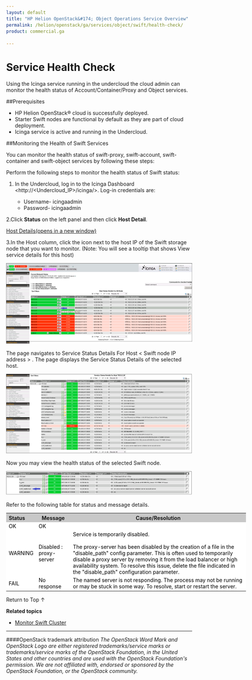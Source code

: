 ```yaml
---
layout: default
title: "HP Helion OpenStack&#174; Object Operations Service Overview"
permalink: /helion/openstack/ga/services/object/swift/health-check/
product: commercial.ga

---
```

<!--UNDER REVISION-->

<script>

function PageRefresh {
onLoad="window.refresh"
}

PageRefresh();

</script>

<!--
<p style="font-size: small;"> <a href="/helion/openstack/ga/services/object/overview/">&#9664; PREV</a> | <a href="/helion/openstack/services/overview/">&#9650; UP</a> | <a href=" /helion/openstack/ga/services/swift/deployment/"> NEXT &#9654</a> </p>-->


# Service Health Check 

Using the Icinga service running in the undercloud the cloud admin can monitor the health status of Account/Container/Proxy and Object services. 

##Prerequisites

* HP Helion OpenStack&#174; cloud is successfully deployed.
* Starter Swift nodes are functional by default as they are part of cloud deployment.
* Icinga service is active and running in the Undercloud.



##Monitoring the Health of Swift Services

 You can monitor the health status of swift-proxy, swift-account, swift-container and swift-object services by following these steps:


Perform the following steps to monitor the health status of Swift status:

1. In the Undercloud, log in to the Icinga Dashboard <http://<Undercloud_IP>/icinga/>. Log-in credentials are:

	* Username- icingaadmin
	* Password- icingaadmin 


2.Click **Status** on the left panel and then click **Host Detail**. 


<a href="javascript:window.open('/content/documentation/media/icinga_host-details.png','_blank','toolbar=no,menubar=no,resizable=yes,scrollbars=yes')">Host Details(opens in a new window)</a>



3.In the Host column, click the icon next to the host IP of the Swift storage node that you want to monitor. (Note: You will see a tooltip that shows View service details for this host)  

<img src="media/swift_icinga_view-details.png"/>


The page navigates to Service Status Details For Host  &lt; Swift node IP address &gt; . The page displays the Service Status Details of the selected host. 


<img src="media/swift_icinga_view-status-details-host.png"/>



Now you may view the health status of the selected Swift node.

<img src="media/swift_icinga-health-status.png"/>



Refer to the following table for status and message details.

<table style="text-align: left; vertical-align: top; width:650px;">
<tr style="background-color: #C8C8C8;">
	<th>Status</th>
	<th><center>Message</center></th>
    <th><center>Cause/Resolution</center></th>
</tr>
<tr style="background-color: white; color: black;">
	<td>OK</td>
	<td>OK</td>
    <td></td>
</tr>
<tr style="background-color: white; color: black;">
	<td>WARNING </td>
	<td>Disabled : proxy-server</td>
    <td>Service is temporarily disabled.<br><br>
	The proxy-server has been disabled by the creation of a file in the "disable_path" config parameter. This is often used to temporarily disable a proxy server by removing it from the
	load balancer or high availability system. To resolve this issue, delete the file indicated in the "disable_path" configuration parameter.</td>
</tr>
<tr style="background-color: white; color: black;">
	<td>FAIL </td>
	<td>No response</td>
    <td> The named server is not responding. The process may not be running or may be stuck in some way. To resolve, start or restart the server.</td>
</tr>
</table>


<a href="#top" style="padding:14px 0px 14px 0px; text-decoration: none;"> Return to Top &#8593; </a>

**Related topics**

* [Monitor Swift Cluster]( /helion/openstack/ga/services/object/swift/Monitor-cluster/)

----
####OpenStack trademark attribution
*The OpenStack Word Mark and OpenStack Logo are either registered trademarks/service marks or trademarks/service marks of the OpenStack Foundation, in the United States and other countries and are used with the OpenStack Foundation's permission. We are not affiliated with, endorsed or sponsored by the OpenStack Foundation, or the OpenStack community.*

 




